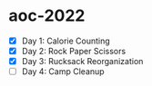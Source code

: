 # aoc-2022



* [x] Day 1: Calorie Counting
* [x] Day 2: Rock Paper Scissors
* [x] Day 3: Rucksack Reorganization
* [ ] Day 4: Camp Cleanup